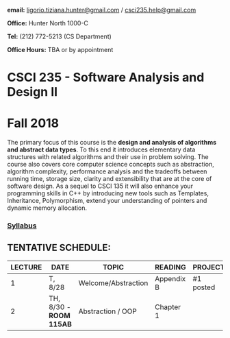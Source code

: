 **email:** ligorio.tiziana.hunter@gmail.com  / csci235.help@gmail.com 

**Office:** Hunter North 1000-C 

**Tel:** (212) 772-5213 (CS Department)

**Office Hours:** TBA or by appointment

# CSCI 235 - Software Analysis and Design II 
# Fall 2018


The primary focus of this course is the **design and analysis of algorithms and abstract data types**. To this end it introduces elementary data structures with related algorithms and their use in problem solving. The course also covers core computer science concepts such as abstraction, algorithm complexity, performance analysis and the tradeoffs between running time, storage size, clarity and extensibility that are at the core of software design. As a sequel to CSCI 135 it will also enhance your programming skills in C++ by introducing new tools such as Templates, Inheritance, Polymorphism, extend your understanding of pointers and dynamic memory allocation.


### [Syllabus](CSCI235_Fall2018_Syllabus.pdf)



## TENTATIVE SCHEDULE:

LECTURE | DATE | TOPIC | READING | PROJECT
------- | ---- | ----- | -------- | ---------
1 | T, 8/28 | Welcome/Abstraction | Appendix B | #1 posted
2 | TH,  8/30 - **ROOM 115AB** | Abstraction / OOP | Chapter 1
